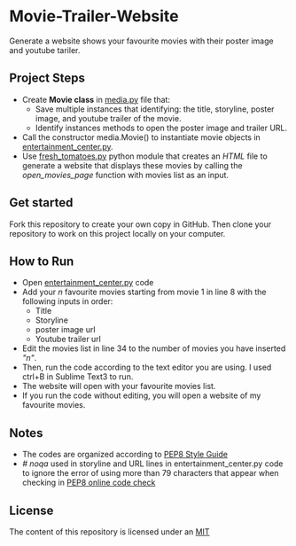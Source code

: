 # Movie-Trailer-Website
Generate a website shows your favourite movies with their poster image and youtube tariler.
## Project Steps
- Create **Movie class** in [media.py](https://github.com/HanaShamatah/Movie-Trailer-Website/blob/master/media.py) file that: 
  - Save multiple instances that identifying: the title, storyline, poster image, and youtube trailer of the movie.
  - Identify instances methods to open the poster image and trailer URL.
- Call the constructor media.Movie() to instantiate movie objects in [entertainment_center.py](https://github.com/HanaShamatah/Movie-Trailer-Website/blob/master/entertainment_center.py).
- Use [fresh_tomatoes.py](https://github.com/udacity/ud036_StarterCode) python module that creates an _HTML_ file to generate a website that displays these movies by calling the _open_movies_page_ function with movies list as an input.

## Get started
Fork this repository to create your own copy in GitHub. Then clone your repository to work on this project locally on your computer.

## How to Run
- Open [entertainment_center.py](https://github.com/HanaShamatah/Movie-Trailer-Website/blob/master/entertainment_center.py) code
- Add your _n_ favourite movies starting from movie 1 in line 8 with the following inputs in order:
  - Title
  - Storyline
  - poster image url
  - Youtube trailer url
- Edit the movies list in line 34 to the number of movies you have inserted _"n"_.
- Then, run the code according to the text editor you are using. I used ctrl+B in Sublime Text3 to run.
- The website will open with your favourite movies list.
- If you run the code without editing, you will open a website of my favourite movies.

 ## Notes
- The codes are organized according to [PEP8 Style Guide](https://www.python.org/dev/peps/pep-0008/)
- _# noqa_ used in storyline and URL lines in entertainment_center.py code to ignore the error of using more than 79 characters that appear when checking in [PEP8 online code check](http://pep8online.com/)

## License
The content of this repository is licensed under an [MIT](https://choosealicense.com/licenses/mit/)
